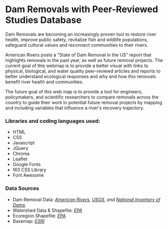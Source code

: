 # Dam Removals with Peer-Reviewed Studies Database

Dam Removals are becoming an increasingly proven tool to restore river health, improve public safety, revitalize fish and wildlife populations, safeguard cultural values and reconnect communities to their rivers.

American Rivers posts a "State of Dam Removal in the US" report that highlights removals in the past year, as well as future removal projects. The current goal of this webmap is to provide a better visual with links to physical, biological, and water quality peer-reviewd articles and reports to better understand ecological responses and why and how this removals benefit river health and communities.

The future goal of this web map is to provide a tool for engineers, policymakers, and scientific researchers to compare removals across the country to guide their work in potential future removal projects by mapping and including variables that influence a river's recovery trajectory.

### Libraries and coding languages used:
* HTML
* CSS
* Javascript
* JQuery
* Chroma
* Leaflet
* Google Fonts
* W3 CSS Library
* Font Awesome

### Data Sources
* Dam Removal Data: <i><a href="https://www.americanrivers.org/DamRemovalDatabase">American Rivers</a>,
<a href="https://www.epa.gov/eco-research/level-iii-and-iv-ecoregions-continental-united-states">USGS</a>, and <a href="https://catalog.data.gov/dataset/national-inventory-of-dams-nid/resource/2ab4340e-ce7f-4481-b633-4f11f4e8b4f4">National Inventory of Dams</a>.</i><BR>
* Watershed Data & Shapefile: <i><a href="https://www.epa.gov/wsio/wsio-indicator-data-library">EPA</a></i><BR>
* Ecoregion Shapefile: <i><a href="https://www.epa.gov/eco-research/level-iii-and-iv-ecoregions-continental-united-states">EPA</a></i><BR>
* Basemap: <i><a href="https://server.arcgisonline.com/ArcGIS/rest/services/World_Imagery/MapServer/tile/{z}/{y}/{x}'">ESRI</i></a>
